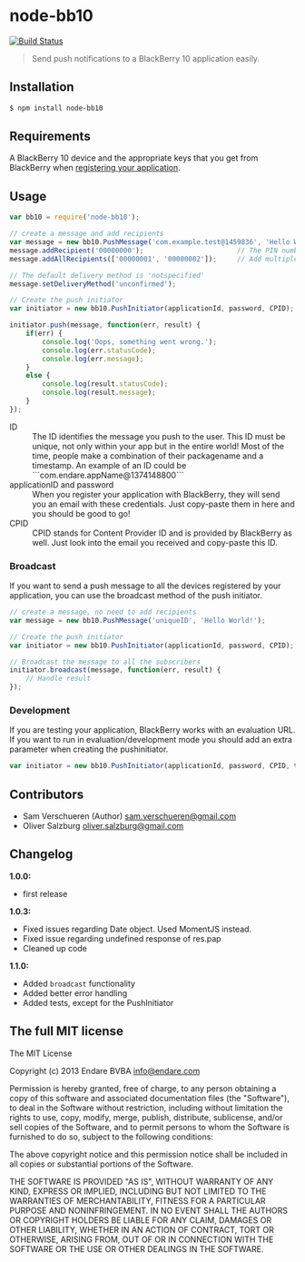 # node-bb10

[![Build Status](http://img.shields.io/travis/Endare/node-bb10.svg)](https://travis-ci.org/Endare/node-bb10)

> Send push notifications to a BlackBerry 10 application easily.

## Installation
```bash
$ npm install node-bb10
```
## Requirements

A BlackBerry 10 device and the appropriate keys that you get from BlackBerry when [registering
your application](http://developer.blackberry.com/services/push/).

## Usage

```js
var bb10 = require('node-bb10');

// create a message and add recipients
var message = new bb10.PushMessage('com.example.test@1459836', 'Hello World!');
message.addRecipient('00000000');                       // The PIN number of the recipient
message.addAllRecipients(['00000001', '00000002']);     // Add multiple recipient at once

// The default delivery method is 'notspecified'
message.setDeliveryMethod('unconfirmed');

// Create the push initiator
var initiator = new bb10.PushInitiator(applicationId, password, CPID);

initiator.push(message, function(err, result) {
    if(err) {
        console.log('Oops, something went wrong.');
        console.log(err.statusCode);
        console.log(err.message);
    }
    else {
        console.log(result.statusCode);
        console.log(result.message);
    }
});
```

<dl>
  <dt>ID</dt>
  <dd>
    The ID identifies the message you push to the user. This ID must be unique, not only within your app but
    in the entire world! Most of the time, people make a combination of their packagename and a timestamp. An example of an ID could be ```com.endare.appName@1374148800```
  </dd>
  <dt>applicationID and password</dt>
  <dd>When you register your application with BlackBerry, they will send you an email with these credentials. Just copy-paste them in here and you should be good to go!</dd>

  <dt>CPID</dt>
  <dd>CPID stands for Content Provider ID and is provided by BlackBerry as well. Just look into the email you received and copy-paste this ID.</dd>
</dl>

### Broadcast

If you want to send a push message to all the devices registered by your application, you can use the broadcast method of the push initiator.

```js
// create a message, no need to add recipients
var message = new bb10.PushMessage('uniqueID', 'Hello World!');

// Create the push initiator
var initiator = new bb10.PushInitiator(applicationId, password, CPID);

// Broadcast the message to all the subscribers
initiator.broadcast(message, function(err, result) {
    // Handle result
});
```

### Development

If you are testing your application, BlackBerry works with an evaluation URL. If you want to run in evaluation/development mode you should add an extra parameter
when creating the pushinitiator.

```js
var initiator = new bb10.PushInitiator(applicationId, password, CPID, true);
```

## Contributors
 * Sam Verschueren (Author)     <sam.verschueren@gmail.com>
 * Oliver Salzburg              <oliver.salzburg@gmail.com>

## Changelog
**1.0.0:**
 * first release

**1.0.3:**
 * Fixed issues regarding Date object. Used MomentJS instead.
 * Fixed issue regarding undefined response of res.pap
 * Cleaned up code

**1.1.0:**
 * Added ```broadcast``` functionality
 * Added better error handling
 * Added tests, except for the PushInitiator

## The full MIT license

The MIT License

Copyright (c) 2013 Endare BVBA <info@endare.com>

Permission is hereby granted, free of charge, to any person obtaining a copy
of this software and associated documentation files (the "Software"), to deal
in the Software without restriction, including without limitation the rights
to use, copy, modify, merge, publish, distribute, sublicense, and/or sell
copies of the Software, and to permit persons to whom the Software is
furnished to do so, subject to the following conditions:

The above copyright notice and this permission notice shall be included in
all copies or substantial portions of the Software.

THE SOFTWARE IS PROVIDED "AS IS", WITHOUT WARRANTY OF ANY KIND, EXPRESS OR
IMPLIED, INCLUDING BUT NOT LIMITED TO THE WARRANTIES OF MERCHANTABILITY,
FITNESS FOR A PARTICULAR PURPOSE AND NONINFRINGEMENT. IN NO EVENT SHALL THE
AUTHORS OR COPYRIGHT HOLDERS BE LIABLE FOR ANY CLAIM, DAMAGES OR OTHER
LIABILITY, WHETHER IN AN ACTION OF CONTRACT, TORT OR OTHERWISE, ARISING FROM,
OUT OF OR IN CONNECTION WITH THE SOFTWARE OR THE USE OR OTHER DEALINGS IN
THE SOFTWARE.

